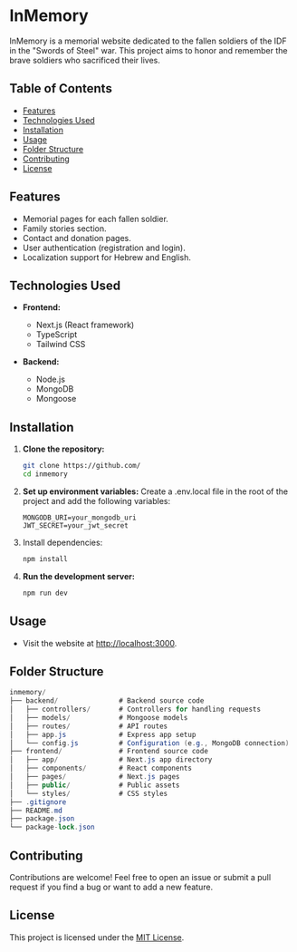 # InMemory

InMemory is a memorial website dedicated to the fallen soldiers of the IDF in the "Swords of Steel" war.
This project aims to honor and remember the brave soldiers who sacrificed their lives.

## Table of Contents
- [Features](#features)
- [Technologies Used](#technologies-used)
- [Installation](#installation)
- [Usage](#usage)
- [Folder Structure](#folder-structure)
- [Contributing](#contributing)
- [License](#license)

## Features
- Memorial pages for each fallen soldier.
- Family stories section.
- Contact and donation pages.
- User authentication (registration and login).
- Localization support for Hebrew and English.

## Technologies Used
- **Frontend:**
    - Next.js (React framework)
    - TypeScript
    - Tailwind CSS

- **Backend:**
    - Node.js
    - MongoDB
    - Mongoose

## Installation

1. **Clone the repository:**
   ```bash
   git clone https://github.com/
   cd inmemory
   ```
2. **Set up environment variables:**
    Create a .env.local file in the root of the project and add the following variables:
    ```env
    MONGODB_URI=your_mongodb_uri
    JWT_SECRET=your_jwt_secret
    ```
3. Install dependencies:
    ```bash
    npm install
    ```
4. **Run the development server:**
    ```bash
    npm run dev
    ```

## Usage
- Visit the website at [http://localhost:3000](http://localhost:3000).

## Folder Structure
```csharp
inmemory/
├── backend/               # Backend source code
│   ├── controllers/       # Controllers for handling requests
│   ├── models/            # Mongoose models
│   ├── routes/            # API routes
│   ├── app.js             # Express app setup
│   └── config.js          # Configuration (e.g., MongoDB connection)
├── frontend/              # Frontend source code
│   ├── app/               # Next.js app directory
│   ├── components/        # React components
│   ├── pages/             # Next.js pages
│   ├── public/            # Public assets
│   └── styles/            # CSS styles
├── .gitignore
├── README.md
├── package.json
└── package-lock.json
```

## Contributing
Contributions are welcome! Feel free to open an issue or submit a pull request if you find a bug or want to add a new feature.

## License
This project is licensed under the [MIT License](https://opensource.org/licenses/MIT).
